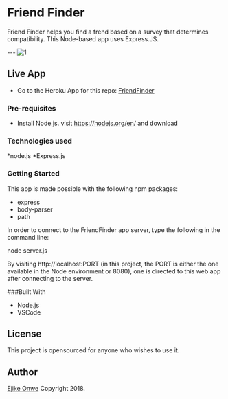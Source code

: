 # Friend Finder
Friend Finder helps you find a frend based on a survey that determines compatibility. This Node-based app uses Express.JS.

---  ![1](https://user-images.githubusercontent.com/31670361/39387842-ff485b16-4a49-11e8-9c1e-3e834b808a57.gif)

## Live App

* Go to the Heroku App for this repo: [FriendFinder](https://arcane-river-79461.herokuapp.com/)

### Pre-requisites

* Install Node.js. visit https://nodejs.org/en/ and download

### Technologies used

*node.js
*Express.js


### Getting Started
This app is made possible with the following npm packages:
* express
* body-parser
* path

In order to connect to the FriendFinder app server, type the following in the command line:

 node server.js

By visiting http://localhost:PORT (in this project, the PORT is either the one available in the Node environment or 8080), one is directed to this web app after connecting to the server.


###Built With
* Node.js
* VSCode 

## License

This project is opensourced for anyone who wishes to use it.

## Author
[Ejike Onwe](https://github.com/reyhenry38)
 Copyright 2018.
